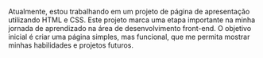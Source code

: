 Atualmente, estou trabalhando em um projeto de página de apresentação utilizando HTML e CSS. Este projeto marca uma etapa importante na minha jornada de aprendizado na área de desenvolvimento front-end. O objetivo inicial é criar uma página simples, mas funcional, que me permita mostrar minhas habilidades e projetos futuros.

